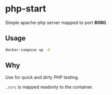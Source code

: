 # php-start

Simple apache-php server mapped to port **8080**. 

## Usage

```sh
docker-compose up -d
```

## Why

Use for quick and dirty PHP testing.

`./src` is mapped readonly to the container.

